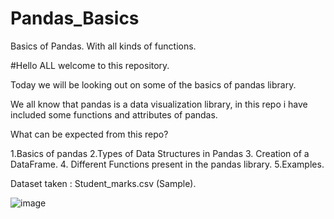 # Pandas_Basics
Basics of Pandas. With all kinds of functions.


#Hello ALL welcome to this repository.

Today we will be looking out on some of the basics of pandas library.

We all know that pandas is a data visualization library, in this repo i have included some functions and attributes of pandas.

What can be expected from this repo?

1.Basics of pandas
2.Types of Data Structures in Pandas
3. Creation of a DataFrame.
4. Different Functions present in the pandas library.
5.Examples.

Dataset taken : Student_marks.csv (Sample).

![image](https://github.com/harshaelon/Pandas_Basics/assets/128384441/1b3c95b1-01b6-4304-babd-828a2b38502c)
